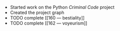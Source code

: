 - Started work on the Python *Criminal Code* project
- Created the project graph
- TODO complete [[160 — bestiality]]
- TODO complete [[162 — voyeurism]]